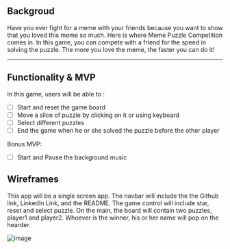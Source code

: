 
## Backgroud
Have you ever fight for a meme with your friends because you want to show that you loved this meme so much. Here is where Meme Puzzle Competition comes in. In this game, you can compete with a friend for the speed in solving the puzzle. The more you love the meme, the faster you can do it!

***

## Functionality & MVP
In this game, users will be able to :
* [ ] Start and reset the game board
* [ ] Move a slice of puzzle by clicking on it or using keyboard
* [ ] Select different puzzles
* [ ] End the game when he or she solved the puzzle before the other player

Bonus MVP:
* [ ] Start and Pause the background music

## Wireframes
This app will be a single screen app. The navbar will include the the Github link, LinkedIn Link, and the README. The game control will include star, reset and select puzzle. On the main, the board will contain two puzzles, player1 and player2. Whoever is the winner, his or her name will pop on the hearder.


![image](https://user-images.githubusercontent.com/71399999/107162237-cc9c1700-696f-11eb-8ed2-b1547b1cafda.png)

